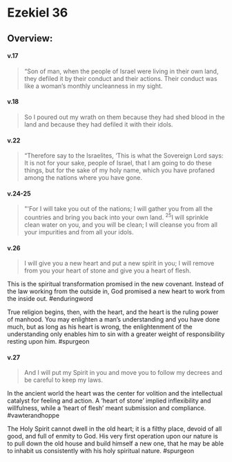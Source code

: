 # Ezekiel 36

## Overview:


#### v.17
>“Son of man, when the people of Israel were living in their own land, they defiled it by their conduct and their actions. Their conduct was like a woman’s monthly uncleanness in my sight.

#### v.18
>So I poured out my wrath on them because they had shed blood in the land and because they had defiled it with their idols.

#### v.22
>“Therefore say to the Israelites, ‘This is what the Sovereign Lord says: It is not for your sake, people of Israel, that I am going to do these things, but for the sake of my holy name, which you have profaned among the nations where you have gone.

#### v.24-25
>"'For I will take you out of the nations; I will gather you from all the countries and bring you back into your own land. <sup>25</sup>I will sprinkle clean water on you, and you will be clean; I will cleanse you from all your impurities and from all your idols.

#### v.26
>I will give you a new heart and put a new spirit in you; I will remove from you your heart of stone and give you a heart of flesh.

This is the spiritual transformation promised in the new covenant. Instead of the law working from the outside in, God promised a new heart to work from the inside out.
#enduringword 

True religion begins, then, with the heart, and the heart is the ruling power of manhood. You may enlighten a man’s understanding and you have done much, but as long as his heart is wrong, the enlightenment of the understanding only enables him to sin with a greater weight of responsibility resting upon him.
#spurgeon 

#### v.27
>And I will put my Spirit in you and move you to follow my decrees and be careful to keep my laws.

In the ancient world the heart was the center for volition and the intellectual catalyst for feeling and action. A ‘heart of stone’ implied inflexibility and willfulness, while a ‘heart of flesh’ meant submission and compliance.
#vawterandhoppe

The Holy Spirit cannot dwell in the old heart; it is a filthy place, devoid of all good, and full of enmity to God. His very first operation upon our nature is to pull down the old house and build himself a new one, that he may be able to inhabit us consistently with his holy spiritual nature.
#spurgeon 
